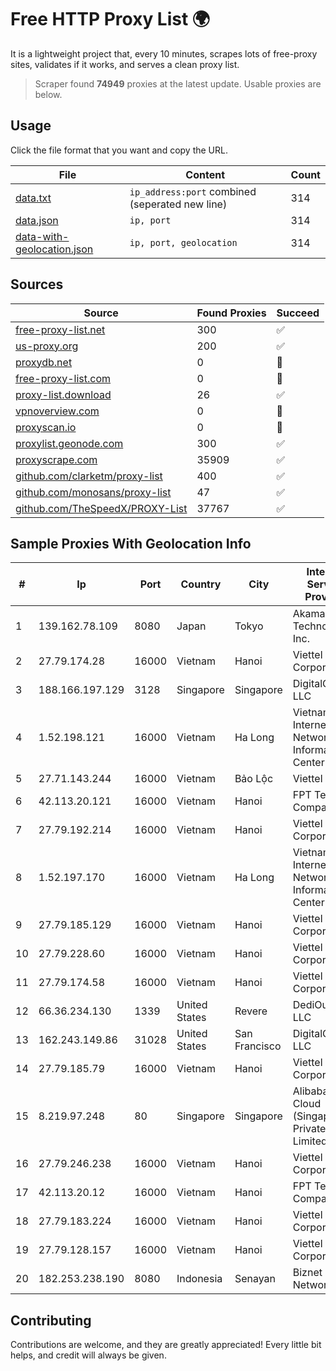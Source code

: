 
# Free HTTP Proxy List 🌍

It is a lightweight project that, every 10 minutes, scrapes lots of free-proxy sites, validates if it works, and serves a clean proxy list.


> Scraper found **74949** proxies at the latest update. Usable proxies are below.

## Usage

Click the file format that you want and copy the URL.


|File|Content|Count|
|----|-------|-----|
|[data.txt](https://raw.githubusercontent.com/themiralay/Proxy-List-World/master/data.txt)|`ip_address:port` combined (seperated new line)|314|
|[data.json](https://raw.githubusercontent.com/themiralay/Proxy-List-World/master/data.json)|`ip, port`|314|
|[data-with-geolocation.json](https://raw.githubusercontent.com/themiralay/Proxy-List-World/master/data-with-geolocation.json)|`ip, port, geolocation`|314|

## Sources

|Source|Found Proxies|Succeed|
|------|-------------|-------|
|[free-proxy-list.net](https://free-proxy-list.net)|300|✅|
|[us-proxy.org](https://www.us-proxy.org)|200|✅|
|[proxydb.net](http://proxydb.net)|0|🚫|
|[free-proxy-list.com](https://free-proxy-list.com/?page=&port=&type%5B%5D=http&type%5B%5D=https&up_time=0&search=Search)|0|🚫|
|[proxy-list.download](https://www.proxy-list.download/HTTP)|26|✅|
|[vpnoverview.com](https://vpnoverview.com/privacy/anonymous-browsing/free-proxy-servers)|0|🚫|
|[proxyscan.io](https://www.proxyscan.io)|0|🚫|
|[proxylist.geonode.com](https://proxylist.geonode.com/api/proxy-list?limit=300&page=1&sort_by=lastChecked&sort_type=desc&protocols=http,https)|300|✅|
|[proxyscrape.com](https://api.proxyscrape.com/v2/?request=displayproxies&protocol=http&timeout=10000&country=all&ssl=all&anonymity=all)|35909|✅|
|[github.com/clarketm/proxy-list](https://raw.githubusercontent.com/clarketm/proxy-list/master/proxy-list-raw.txt)|400|✅|
|[github.com/monosans/proxy-list](https://raw.githubusercontent.com/monosans/proxy-list/main/proxies/http.txt)|47|✅|
|[github.com/TheSpeedX/PROXY-List](https://raw.githubusercontent.com/TheSpeedX/PROXY-List/master/http.txt)|37767|✅|


## Sample Proxies With Geolocation Info

|#|Ip|Port|Country|City|Internet Service Provider|
|-|--|----|-------|----|-------------------------|
|1|139.162.78.109|8080|Japan|Tokyo|Akamai Technologies, Inc.|
|2|27.79.174.28|16000|Vietnam|Hanoi|Viettel Corporation|
|3|188.166.197.129|3128|Singapore|Singapore|DigitalOcean, LLC|
|4|1.52.198.121|16000|Vietnam|Ha Long|Vietnam Internet Network Information Center|
|5|27.71.143.244|16000|Vietnam|Bảo Lộc|Viettel Group|
|6|42.113.20.121|16000|Vietnam|Hanoi|FPT Telecom Company|
|7|27.79.192.214|16000|Vietnam|Hanoi|Viettel Corporation|
|8|1.52.197.170|16000|Vietnam|Ha Long|Vietnam Internet Network Information Center|
|9|27.79.185.129|16000|Vietnam|Hanoi|Viettel Corporation|
|10|27.79.228.60|16000|Vietnam|Hanoi|Viettel Corporation|
|11|27.79.174.58|16000|Vietnam|Hanoi|Viettel Corporation|
|12|66.36.234.130|1339|United States|Revere|DediOutlet, LLC|
|13|162.243.149.86|31028|United States|San Francisco|DigitalOcean, LLC|
|14|27.79.185.79|16000|Vietnam|Hanoi|Viettel Corporation|
|15|8.219.97.248|80|Singapore|Singapore|Alibaba Cloud (Singapore) Private Limited|
|16|27.79.246.238|16000|Vietnam|Hanoi|Viettel Corporation|
|17|42.113.20.12|16000|Vietnam|Hanoi|FPT Telecom Company|
|18|27.79.183.224|16000|Vietnam|Hanoi|Viettel Corporation|
|19|27.79.128.157|16000|Vietnam|Hanoi|Viettel Corporation|
|20|182.253.238.190|8080|Indonesia|Senayan|Biznet Networks|



## Contributing

Contributions are welcome, and they are greatly appreciated! Every
little bit helps, and credit will always be given.


